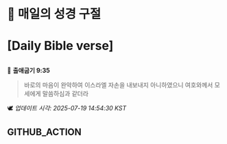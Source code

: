 # 🙏 매일의 성경 구절
# [Daily Bible verse]
##
<!-- START_BIBLE_VERSE -->
📖 **출애굽기 9:35**
> 바로의 마음이 완악하여 이스라엘 자손을 내보내지 아니하였으니 여호와께서 모세에게 말씀하심과 같더라

🕊️ _업데이트 시각: 2025-07-19 14:54:30 KST_
  <!-- END_BIBLE_VERSE -->
## GITHUB_ACTION
